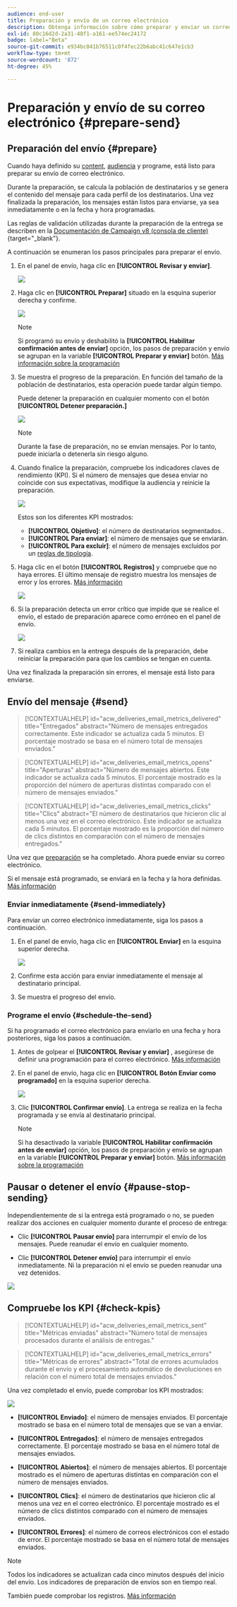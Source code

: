 ```yaml
---
audience: end-user
title: Preparación y envío de un correo electrónico
description: Obtenga información sobre cómo preparar y enviar un correo electrónico con la IU de la web de Campaign
exl-id: 80c16d2d-2a31-48f1-a161-ee574ec24172
badge: label="Beta"
source-git-commit: e934bc041b76511c0f4fec22b6abc41c647e1cb3
workflow-type: tm+mt
source-wordcount: '872'
ht-degree: 45%

---
```



# Preparación y envío de su correo electrónico {#prepare-send}

## Preparación del envío {#prepare}

Cuando haya definido su [content](../content/edit-content.md), [audiencia](../audience/add-audience.md) y programe, está listo para preparar su envío de correo electrónico.

Durante la preparación, se calcula la población de destinatarios y se genera el contenido del mensaje para cada perfil de los destinatarios. Una vez finalizada la preparación, los mensajes están listos para enviarse, ya sea inmediatamente o en la fecha y hora programadas.

Las reglas de validación utilizadas durante la preparación de la entrega se describen en la [Documentación de Campaign v8 (consola de cliente)](https://experienceleague.adobe.com/docs/campaign/campaign-v8/campaigns/send/validate/delivery-analysis.html){target="_blank"}.

A continuación se enumeran los pasos principales para preparar el envío.

1. En el panel de envío, haga clic en **[!UICONTROL Revisar y enviar]**.

   ![](assets/email-review-and-send.png)


1. Haga clic en **[!UICONTROL Preparar]** situado en la esquina superior derecha y confirme.

   ![](assets/email-prepare.png)

   >[!NOTE]
   >
   >Si programó su envío y deshabilitó la **[!UICONTROL Habilitar confirmación antes de enviar]** opción, los pasos de preparación y envío se agrupan en la variable **[!UICONTROL Preparar y enviar]** botón. [Más información sobre la programación](../msg/gs-messages.md#gs-schedule)

1. Se muestra el progreso de la preparación. En función del tamaño de la población de destinatarios, esta operación puede tardar algún tiempo.

   Puede detener la preparación en cualquier momento con el botón **[!UICONTROL Detener preparación.]**

   ![](assets/email-stop-preparation.png)

   >[!NOTE]
   >Durante la fase de preparación, no se envían mensajes. Por lo tanto, puede iniciarla o detenerla sin riesgo alguno.

1. Cuando finalice la preparación, compruebe los indicadores claves de rendimiento (KPI). Si el número de mensajes que desea enviar no coincide con sus expectativas, modifique la audiencia y reinicie la preparación.

   ![](assets/email-preparation-complete.png)

   Estos son los diferentes KPI mostrados:

   * **[!UICONTROL Objetivo]**: el número de destinatarios segmentados..
   * **[!UICONTROL Para enviar]**: el número de mensajes que se enviarán.
   * **[!UICONTROL Para excluir]**: el número de mensajes excluidos por un [reglas de tipología](../advanced-settings/delivery-settings.md#typology).

1. Haga clic en el botón **[!UICONTROL Registros]** y compruebe que no haya errores. El último mensaje de registro muestra los mensajes de error y los errores. [Más información](delivery-logs.md)

   ![](assets/email-prepare-logs.png)

1. Si la preparación detecta un error crítico que impide que se realice el envío, el estado de preparación aparece como erróneo en el panel de envío.

   ![](assets/email-prepare-error.png)

1. Si realiza cambios en la entrega después de la preparación, debe reiniciar la preparación para que los cambios se tengan en cuenta.

Una vez finalizada la preparación sin errores, el mensaje está listo para enviarse.

## Envío del mensaje {#send}

>[!CONTEXTUALHELP]
>id="acw_deliveries_email_metrics_delivered"
>title="Entregados"
>abstract="Número de mensajes entregados correctamente. Este indicador se actualiza cada 5 minutos. El porcentaje mostrado se basa en el número total de mensajes enviados."

>[!CONTEXTUALHELP]
>id="acw_deliveries_email_metrics_opens"
>title="Aperturas"
>abstract="Número de mensajes abiertos. Este indicador se actualiza cada 5 minutos. El porcentaje mostrado es la proporción del número de aperturas distintas comparado con el número de mensajes enviados."

>[!CONTEXTUALHELP]
>id="acw_deliveries_email_metrics_clicks"
>title="Clics"
>abstract="El número de destinatarios que hicieron clic al menos una vez en el correo electrónico. Este indicador se actualiza cada 5 minutos. El porcentaje mostrado es la proporción del número de clics distintos en comparación con el número de mensajes entregados."

Una vez que [preparación](#prepare) se ha completado. Ahora puede enviar su correo electrónico.

Si el mensaje está programado, se enviará en la fecha y la hora definidas. [Más información](../msg/gs-messages.md#gs-schedule)

### Enviar inmediatamente {#send-immediately}

Para enviar un correo electrónico inmediatamente, siga los pasos a continuación.

1. En el panel de envío, haga clic en **[!UICONTROL Enviar]** en la esquina superior derecha.

   ![](assets/email-send.png)

1. Confirme esta acción para enviar inmediatamente el mensaje al destinatario principal.

1. Se muestra el progreso del envío.

### Programe el envío {#schedule-the-send}

Si ha programado el correo electrónico para enviarlo en una fecha y hora posteriores, siga los pasos a continuación.

1. Antes de golpear el **[!UICONTROL Revisar y enviar]** , asegúrese de definir una programación para el correo electrónico. [Más información](../msg/gs-messages.md#gs-schedule)

1. En el panel de envío, haga clic en **[!UICONTROL Botón Enviar como programado]** en la esquina superior derecha.

   ![](assets/email-send-as-scheduled.png)

1. Clic **[!UICONTROL Confirmar envío]**. La entrega se realiza en la fecha programada y se envía al destinatario principal.

   >[!NOTE]
   >
   >Si ha desactivado la variable **[!UICONTROL Habilitar confirmación antes de enviar]** opción, los pasos de preparación y envío se agrupan en la variable **[!UICONTROL Preparar y enviar]** botón. [Más información sobre la programación](../msg/gs-messages.md#gs-schedule)

## Pausar o detener el envío {#pause-stop-sending}

Independientemente de si la entrega está programado o no, se pueden realizar dos acciones en cualquier momento durante el proceso de entrega:

* Clic **[!UICONTROL Pausar envío]** para interrumpir el envío de los mensajes. Puede reanudar el envío en cualquier momento.

* Clic **[!UICONTROL Detener envío]** para interrumpir el envío inmediatamente. Ni la preparación ni el envío se pueden reanudar una vez detenidos.

![](assets/email-send-pause-or-stop.png)

## Compruebe los KPI {#check-kpis}

>[!CONTEXTUALHELP]
>id="acw_deliveries_email_metrics_sent"
>title="Métricas enviadas"
>abstract="Número total de mensajes procesados durante el análisis de entregas."

>[!CONTEXTUALHELP]
>id="acw_deliveries_email_metrics_errors"
>title="Métricas de errores"
>abstract="Total de errores acumulados durante el envío y el procesamiento automático de devoluciones en relación con el número total de mensajes enviados."

Una vez completado el envío, puede comprobar los KPI mostrados:

![](assets/email-send-kpis.png)

* **[!UICONTROL Enviado]**: el número de mensajes enviados. El porcentaje mostrado se basa en el número total de mensajes que se van a enviar.

* **[!UICONTROL Entregados]**: el número de mensajes entregados correctamente. El porcentaje mostrado se basa en el número total de mensajes enviados.

* **[!UICONTROL Abiertos]**: el número de mensajes abiertos. El porcentaje mostrado es el número de aperturas distintas en comparación con el número de mensajes enviados.

* **[!UICONTROL Clics]**: el número de destinatarios que hicieron clic al menos una vez en el correo electrónico. El porcentaje mostrado es el número de clics distintos comparado con el número de mensajes enviados.

* **[!UICONTROL Errores]**: el número de correos electrónicos con el estado de error. El porcentaje mostrado se basa en el número total de mensajes enviados.

>[!NOTE]
>
>Todos los indicadores se actualizan cada cinco minutos después del inicio del envío. Los indicadores de preparación de envíos son en tiempo real.

También puede comprobar los registros. [Más información](delivery-logs.md)